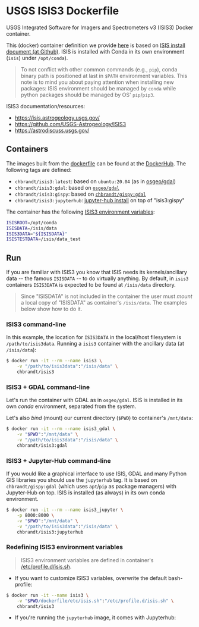 # USGS ISIS3 Dockerfile

USGS Integrated Software for Imagers and Spectrometers v3 (ISIS3) Docker container.

This (docker) container definition we provide [here](dockerfile/Dockerfile) is based on [ISIS install document (at Github)](https://github.com/USGS-Astrogeology/ISIS3/blob/dev/README.md#Installation).
ISIS is installed with Conda in its own environment (`isis`) under `/opt/conda`).

> To not conflict with other common commands (e.g., `pip`), conda binary path is positioned at last in
> `$PATH` environment variables. This note is to mind you about paying attention when installing new packages:
> ISIS environment should be managed by `conda` while python packages should be managed by OS' `pip`/`pip3`.

ISIS3 documentation/resources:

- https://isis.astrogeology.usgs.gov/
- https://github.com/USGS-Astrogeology/ISIS3
- https://astrodiscuss.usgs.gov/


## Containers

The images built from the [dockerfile](dockerfile/) can be found at the [DockerHub](https://hub.docker.com/r/chbrandt/isis3).
The following tags are defined:

* `chbrandt/isis3:latest`: based on `ubuntu:20.04` (as in [osgeo/gdal](https://github.com/OSGeo/gdal/blob/master/gdal/docker/ubuntu-full/Dockerfile))
* `chbrandt/isis3:gdal`: based on [`osgeo/gdal`](https://hub.docker.com/r/osgeo/gdal)
* `chbrandt/isis3:gispy`: based on [`chbrandt/gispy:gdal`](https://hub.docker.com/r/chbrandt/gispy)
* `chbrandt/isis3:jupyterhub`: [jupyter-hub install](https://github.com/chbrandt/docker-jupyterhub/blob/main/dockerfile/Dockerfile) on top of "isis3:gispy"

The container has the following [ISIS3 environment variables](dockerfile/etc/isis.sh):

```bash
ISISROOT=/opt/conda
ISISDATA=/isis/data
ISIS3DATA="${ISISDATA}"
ISISTESTDATA=/isis/data_test
```


## Run

If you are familiar with ISIS3 you know that ISIS needs its kernels/ancillary data -- the famous `ISISDATA` -- to do virtually anything.
By default, in `isis3` containers `ISIS3DATA` is expected to be found at `/isis/data` directory.

> Since "ISISDATA" is not included in the container the user must _mount_ a local copy of "ISISDATA"
> as container's `/isis/data`. The examples below show how to do it.

### ISIS3 command-line

In this example, the location for `ISIS3DATA` in the local/host filesystem is `/path/to/isis3data`.
Running a `isis3` container with the ancillary data (at `/isis/data`):

```bash
$ docker run -it --rm --name isis3 \
    -v "/path/to/isis3data":"/isis/data" \
    chbrandt/isis3
```

### ISIS3 + GDAL command-line

Let's run the container with GDAL as in `osgeo/gdal`. 
ISIS is installed in its own _conda_ environment, separated from the system.

Let's also _bind_ (mount) our current directory (`$PWD`) to container's `/mnt/data`:

```bash
$ docker run -it --rm --name isis3_gdal \
    -v "$PWD":"/mnt/data" \
    -v "/path/to/isis3data":"/isis/data" \
    chbrandt/isis3:gdal
```

### ISIS3 + Jupyter-Hub command-line

If you would like a graphical interface to use ISIS, GDAL and many Python GIS libraries you should use
the `jupyterhub` tag.
It is based on `chbrandt/gispy:gdal` (which uses `apt`/`pip` as package managers) with Jupyter-Hub
on top. ISIS is installed (as always) in its own conda environment.

```bash
$ docker run -it --rm --name isis3_jupyter \
    -p 8000:8000 \
    -v "$PWD":"/mnt/data" \
    -v "/path/to/isis3data":"/isis/data" \
    chbrandt/isis3:jupyterhub
```

### Redefining ISIS3 environment variables
> ISIS3 environment variables are defined in container's [/etc/profile.d/isis.sh](dockerfile/etc/isis.sh).

* If you want to customize ISIS3 variables, overwrite the default bash-profile:

```bash
$ docker run -it --name isis3 \
    -v "$PWD/dockerfile/etc/isis.sh":"/etc/profile.d/isis.sh" \
    chbrandt/isis3
```

* If you're running the `jupyterhub` image, it comes with Jupyterhub:
